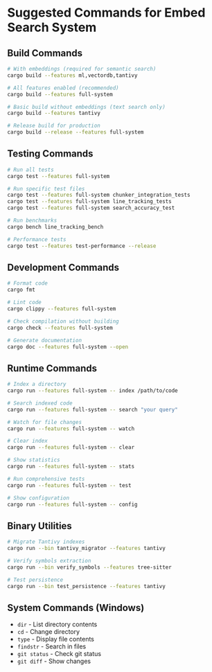 # Suggested Commands for Embed Search System

## Build Commands
```bash
# With embeddings (required for semantic search)
cargo build --features ml,vectordb,tantivy

# All features enabled (recommended)
cargo build --features full-system

# Basic build without embeddings (text search only)
cargo build --features tantivy

# Release build for production
cargo build --release --features full-system
```

## Testing Commands
```bash
# Run all tests
cargo test --features full-system

# Run specific test files
cargo test --features full-system chunker_integration_tests
cargo test --features full-system line_tracking_tests
cargo test --features full-system search_accuracy_test

# Run benchmarks
cargo bench line_tracking_bench

# Performance tests
cargo test --features test-performance --release
```

## Development Commands
```bash
# Format code
cargo fmt

# Lint code
cargo clippy --features full-system

# Check compilation without building
cargo check --features full-system

# Generate documentation
cargo doc --features full-system --open
```

## Runtime Commands
```bash
# Index a directory
cargo run --features full-system -- index /path/to/code

# Search indexed code
cargo run --features full-system -- search "your query"

# Watch for file changes
cargo run --features full-system -- watch

# Clear index
cargo run --features full-system -- clear

# Show statistics
cargo run --features full-system -- stats

# Run comprehensive tests
cargo run --features full-system -- test

# Show configuration
cargo run --features full-system -- config
```

## Binary Utilities
```bash
# Migrate Tantivy indexes
cargo run --bin tantivy_migrator --features tantivy

# Verify symbols extraction
cargo run --bin verify_symbols --features tree-sitter

# Test persistence
cargo run --bin test_persistence --features tantivy
```

## System Commands (Windows)
- `dir` - List directory contents
- `cd` - Change directory  
- `type` - Display file contents
- `findstr` - Search in files
- `git status` - Check git status
- `git diff` - Show changes